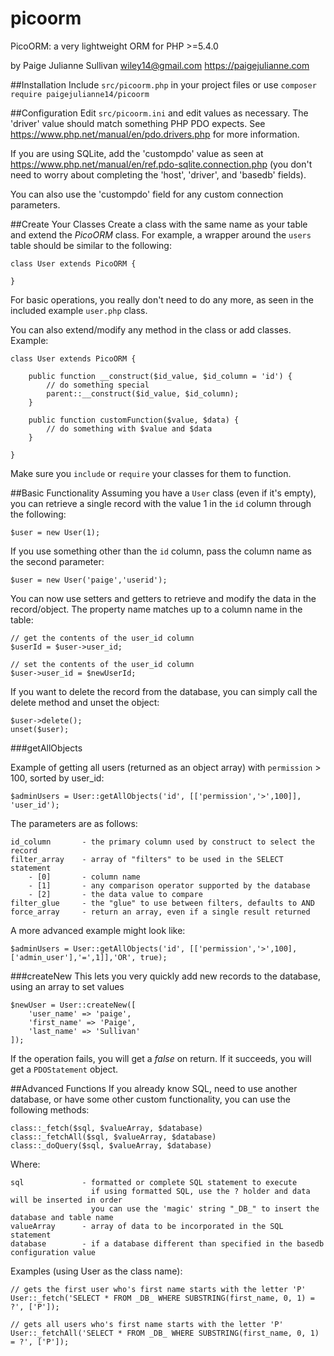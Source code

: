 # picoorm
PicoORM: a very lightweight ORM for PHP >=5.4.0

by Paige Julianne Sullivan <wiley14@gmail.com> https://paigejulianne.com


##Installation
Include `src/picoorm.php` in your project files
or use `composer require paigejulianne14/picoorm`

##Configuration
Edit `src/picoorm.ini` and edit values as necessary.  The 'driver' value should match something
PHP PDO expects.  See https://www.php.net/manual/en/pdo.drivers.php for more information.

If you are using SQLite, add the 'custompdo' value as seen at 
https://www.php.net/manual/en/ref.pdo-sqlite.connection.php (you don't need to worry about completing 
the 'host', 'driver', and 'basedb' fields).

You can also use the 'custompdo' field for any custom connection parameters.

##Create Your Classes
Create a class with the same name as your table and extend the *PicoORM* class.  For example, a wrapper around the `users`
table should be similar to the following:
```
class User extends PicoORM {

}
``` 
For basic operations, you really don't need to do any more, as seen in the included
example `user.php` class.

You can also extend/modify any method in the class or add classes.  Example:
```
class User extends PicoORM {
  
    public function __construct($id_value, $id_column = 'id') {
    	// do something special
    	parent::__construct($id_value, $id_column); 
    }
	
    public function customFunction($value, $data) {
    	// do something with $value and $data
    }  

}
```
Make sure you `include` or `require` your classes for them to function.

##Basic Functionality
Assuming you have a `User` class (even if it's empty), you can retrieve a single record with the value 1 in the 
`id` column through the following:

```
$user = new User(1);
```

If you use something other than the `id` column, pass the column name as the second parameter:

```
$user = new User('paige','userid');
```

You can now use setters and getters to retrieve and modify the data in the record/object.  The property name
matches up to a column name in the table:

```
// get the contents of the user_id column
$userId = $user->user_id;

// set the contents of the user_id column
$user->user_id = $newUserId;
```

If you want to delete the record from the database, you can simply call the delete method and unset the object:

```
$user->delete();
unset($user);
```

###getAllObjects

Example of getting all users (returned as an object array) with `permission` > 100, sorted by user_id:
```
$adminUsers = User::getAllObjects('id', [['permission','>',100]], 'user_id');
```

The parameters are as follows:
```
id_column       - the primary column used by construct to select the record
filter_array    - array of "filters" to be used in the SELECT statement
    - [0]       - column name
    - [1]       - any comparison operator supported by the database
    - [2]       - the data value to compare
filter_glue     - the "glue" to use between filters, defaults to AND
force_array     - return an array, even if a single result returned
```

A more advanced example might look like:
```
$adminUsers = User::getAllObjects('id', [['permission','>',100],['admin_user'],'=',1]],'OR', true);
```

###createNew
This lets you very quickly add new records to the database, using an array to set values
```
$newUser = User::createNew([
    'user_name' => 'paige',
    'first_name' => 'Paige',
    'last_name' => 'Sullivan'
]);
```

If the operation fails, you will get a *false* on return.  If it succeeds, you will get a `PDOStatement` object.

##Advanced Functions
If you already know SQL, need to use another database, or have some other custom functionality,
you can use the following methods:

```
class::_fetch($sql, $valueArray, $database)
class::_fetchAll($sql, $valueArray, $database)
class::_doQuery($sql, $valueArray, $database)
```
Where:
```
sql             - formatted or complete SQL statement to execute
                  if using formatted SQL, use the ? holder and data will be inserted in order
                  you can use the 'magic' string "_DB_" to insert the database and table name
valueArray      - array of data to be incorporated in the SQL statement
database        - if a database different than specified in the basedb configuration value
```

Examples (using User as the class name):
```
// gets the first user who's first name starts with the letter 'P'
User::_fetch('SELECT * FROM _DB_ WHERE SUBSTRING(first_name, 0, 1) = ?', ['P']);

// gets all users who's first name starts with the letter 'P'
User::_fetchAll('SELECT * FROM _DB_ WHERE SUBSTRING(first_name, 0, 1) = ?', ['P']);

```